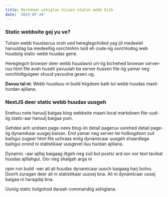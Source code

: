 ```yaml
---
title: Markdown ashiglan hiisen statik webb hiih
date: '2023-07-24'
---
```


### Static webbsite gej yu ve?

Tuhain webb huudasruu oroh ued hereglegchided yag ijil medeelel haruuldag ba medeelliig oorchlohiin tuld eh code-iig oorchlodog web huudsiig static webb huudas gene.

Hereglegch browser deer webb huudasnii url-iig bichehed browser server-ruu html file avah huselt yavuulah ba server hussen file-iig yamar neg oorchloltguigeer shuud yavuulna gesen ug.

**Davuu tal ni:**
Webb huudsuu ni build hiigdsen baih tul webb huudas mash hurdan ajillana.

### NextJS deer static webb huudas uusgeh
Enehuu note haruulj baigaa blog webbsite maani local markdown file-uud-iig static-aar haruulj baigaa yum.

Gehdee anh undsen page-nees blog-iin detail pageruu usrehed detail page-iig dynamikaar uusgej baisan.
End yamar neg server-tei holbogdson zuil baihgui zugeer html file uchraas eniig dynamicaar uusgeh shaardlaga baihgui orond ni statistikaar uusgevel iluu hurdan ajillana.

Dynamic -aar ajillaj baigaag iltgeh neg zuil bol posts/ ard oor oor text tavibal huudas ajillahgui. 
Oor neg shalgah arga ni

npm run build -eer ali ali huudas dynamicaar uusch baigaag harj bolno.
Doorh zuragan deer ali ni statistikaar uussej bna. Ali ni dynamicaar uusej baigaa ni haragdaj bna.

Uuniig static bolgohod daraah commandiig ashiglana.
